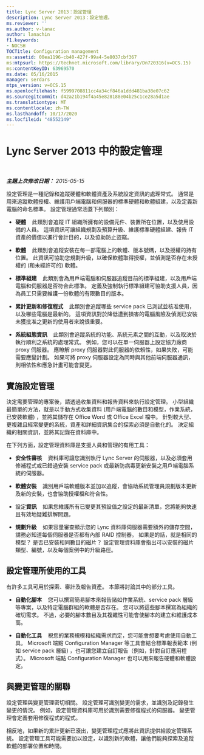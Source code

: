 ```yaml
---
title: Lync Server 2013：設定管理
description: Lync Server 2013：設定管理。
ms.reviewer: ''
ms.author: v-lanac
author: lanachin
f1.keywords:
- NOCSH
TOCTitle: Configuration management
ms:assetid: 00ea1196-cb40-427f-99a4-5e8037cbf367
ms:mtpsurl: https://technet.microsoft.com/library/Dn720316(v=OCS.15)
ms:contentKeyID: 63969570
ms.date: 05/16/2015
manager: serdars
mtps_version: v=OCS.15
ms.openlocfilehash: f5999708811cc4a34cf846a1ddd481ba38e07c62
ms.sourcegitcommit: d42a21b194f4a45e828188e04b25c1ce28a5d1ae
ms.translationtype: MT
ms.contentlocale: zh-TW
ms.lasthandoff: 10/17/2020
ms.locfileid: "48552149"
---
```

# <a name="configuration-management-in-lync-server-2013"></a>Lync Server 2013 中的設定管理

<div data-xmlns="http://www.w3.org/1999/xhtml">

<div class="topic" data-xmlns="http://www.w3.org/1999/xhtml" data-msxsl="urn:schemas-microsoft-com:xslt" data-cs="https://msdn.microsoft.com/">

<div data-asp="https://msdn2.microsoft.com/asp">



</div>

<div id="mainSection">

<div id="mainBody">

<span> </span>

_**主題上次修改日期：** 2015-05-15_

設定管理是一種記錄和追蹤硬體和軟體資產及系統設定資訊的處理常式。 通常是用來追蹤軟體授權、維護用戶端電腦和伺服器的標準硬體和軟體組建，以及定義新電腦的命名標準。 設定管理通常涵蓋下列類別：

  - **硬體**    此類別會追蹤 IT 組織所擁有的設備元件、裝置所在位置，以及使用設備的人員。 這項資訊可讓組織規劃及預算升級、維護標準硬體組建、報告 IT 資產的價值以進行會計目的，以及協助防止盜竊。

  - **軟體**    此類別會追蹤安裝在每一部電腦上的軟體、版本號碼，以及授權的持有位置。 此資訊可協助您規劃升級，以確保軟體取得授權，並偵測是否存在未授權的 (和未經許可的) 軟體。

  - **標準組建**    此類別會為用戶端電腦和伺服器追蹤目前的標準組建，以及用戶端電腦和伺服器是否符合此標準。 定義及強制執行標準組建可協助支援人員，因為員工只需要維護一份軟體的有限數目的版本。

  - **累計更新和修復程式**    此類別會追蹤哪些 service pack 已測試並核准使用，以及哪些電腦是最新的。 這項資訊對於降低遭到損害的電腦風險及偵測已安裝未獲批准之更新的使用者來說很重要。

  - **系統組態資訊**    此類別會追蹤系統的功能、系統元素之間的互動，以及取決於執行順利之系統的處理常式。 例如，您可以在單一伺服器上設定協力廠商 proxy 伺服器。 應瞭解 proxy 伺服器對此伺服器的依賴性，如果失敗，可能需要應變計劃。 如果可將 proxy 伺服器設定為同時與其他前端伺服器通訊，則相依性和應急計畫可能會變更。

<div>

## <a name="implementing-configuration-management"></a>實施設定管理

決定需要管理的專案後，請透過收集資料和報告資料來執行設定管理。 小型組織最簡單的方法，就是以手動方式收集資料 (用戶端電腦的數目和模型，作業系統，已安裝軟體) ，並將其儲存在 Office Word 或 Office Excel 檔中。 針對較大型、更複雜且經常變更的系統，資產和詳細資訊集合的探索必須是自動化的。 決定組織的相關資訊，並將其記錄在資料庫中。

在下列方面，設定管理資料庫是支援人員和管理的有用工具：

  - **安全性審核**    資料庫可讓您識別執行 Lync Server 的伺服器，以及必須套用修補程式或已錯過安裝 service pack 或最新防病毒更新安裝之用戶端電腦系統的伺服器。

  - **軟體安裝**    識別用戶端軟體版本並加以追蹤，會協助系統管理員規劃版本更新及新的安裝，也會協助授權檔和符合性。

  - 設定**資訊**    如果您維護所有已變更其預設值之設定的最新清單，您將能夠快速且有效地疑難排解問題。

  - **規劃升級**    如果容量審查顯示您的 Lync 資料庫伺服器需要額外的儲存空間，請務必知道每個伺服器是否都有內部 RAID 控制器。 如果是的話，就是相同的模型？ 是否已安裝相同數目的磁片？ 設定管理資料庫會指出可以安裝的磁片類型、編號，以及每個案例中的升級路徑。

</div>

<div>

## <a name="tools-used-for-configuration-management"></a>設定管理所使用的工具

有許多工具可用於探索、審計及報告資產。 本節將討論其中的部分工具。

  - **自動化腳本**    您可以撰寫簡易腳本來報告諸如作業系統、service pack 層級等專案，以及特定電腦群組的軟體是否存在。 您可以將這些腳本撰寫為組織的確切需求。 不過，必要的腳本數目及其複雜性可能會使腳本的建立和維護成本高。

  - **自動化工具**    視您的業務規模和組織需求而定，您可能會想要考慮使用自動工具。 Microsoft 端點 Configuration Manager 等工具會結合標準報表範本 (例如 service pack 層級) ，也可讓您建立自訂報告（例如，針對自訂應用程式）。 Microsoft 端點 Configuration Manager 也可以用來報告硬體和軟體設定。

</div>

<div>

## <a name="relationship-with-change-management"></a>與變更管理的關聯

設定管理與變更管理密切相關。 設定管理可識別變更的需求，並識別及記錄發生變更的情況。 例如，設定管理資料庫可用於識別需要修復程式的伺服器。 變更管理會定義套用修復程式的程式。

相反地，如果新的累計更新已滾出，變更管理程式應將此資訊提供給設定管理系統。 設定管理工具可能需要加以設定，以識別新的軟體，讓他們能夠探索及追蹤軟體的部署位置和時間。

</div>

</div>

<span> </span>

</div>

</div>

</div>


